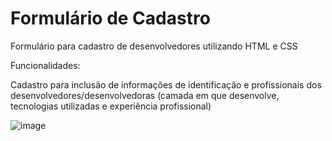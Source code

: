 # Formulário de Cadastro
Formulário para cadastro de desenvolvedores utilizando HTML e CSS

Funcionalidades:

Cadastro para inclusão de informações de identificação e profissionais dos desenvolvedores/desenvolvedoras (camada em que desenvolve, tecnologias utilizadas e experiência profissional) 

![image](https://user-images.githubusercontent.com/68241688/182007749-096240e4-c59d-48c6-8a58-f72ec54bdb15.png)

